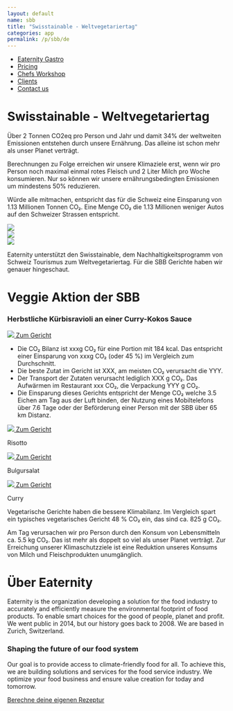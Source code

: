 ```yaml
---
layout: default
name: sbb
title: "Swisstainable - Weltvegetariertag"
categories: app
permalink: /p/sbb/de
---
```

<style>
#main-nav-1 {
  border-bottom: 2px solid #46cc00;
}
</style>

<div class="container hidden-xs">
  <div class="row">
    <div class="col-xs-12 text-center">
      <ul class="subNavigation">
      <a href="/app"><li>Eaternity Gastro</li></a>
      <a href="/app/at-a-glance"><li>Pricing</li></a>
      <a href="/meals/workshop"><li>Chefs Workshop</li></a>
      <a href="/app/clients"><li>Clients</li></a>
      <a href="/contact"><li>Contact us</li></a>
      </ul>
    </div>
  </div>
</div>

<div class="container">
  <div class="row push-top small-push-bottom">
    <div class="col-xs-12 text-center">
      <h1>Swisstainable - Weltvegetariertag</h1>
    </div>
  </div>
  <div class="row push-bottom">
    <div class="col-xs-12 col-sm-offset-1 col-sm-10 col-md-offset-2 col-md-8 text-center">
      <p>Über 2 Tonnen CO2eq pro Person und Jahr und damit 34% der weltweiten Emissionen entstehen durch unsere Ernährung. Das alleine ist schon mehr als unser Planet verträgt.</p>
      <p>Berechnungen zu Folge erreichen wir unsere Klimaziele erst, wenn wir pro Person noch maximal einmal rotes Fleisch und 2 Liter Milch pro Woche konsumieren. Nur so können wir unsere ernährungsbedingten Emissionen um mindestens 50% reduzieren.</p>
      <p>Würde alle mitmachen, entspricht das für die Schweiz eine Einsparung von 1.13 Millionen Tonnen CO₂. Eine Menge CO₂  die 1.13 Millionen weniger Autos auf den Schweizer Strassen entspricht.</p>
    </div>
  </div>

  <div class="row push-bottom">
    <div class="col-xs-offset-1 col-xs-2 col-sm-offset-3 col-sm-2 col-md-offset-3 col-md-2">
      <a href="http://switzerland.com">
        <div>
          <img class="responsive" src="/img/partners/sbb/brandingsquarede320.webp" />
       <!--    <span class="button">Go to Switzerland.com<i class="fa fa-angle-right fa-lg"></i></span> -->
        </div>
      </a>
    </div>
    <div class="col-xs-offset-1 col-xs-2 col-sm-offset-2 col-sm-2 col-md-offset-1 col-md-2">
      <a href="https://www.myswitzerland.com/de-de/planung/ueber-die-schweiz/nachhaltigkeit/swisstainable-leistungstraeger/">
        <div>
          <img class="responsive" src="/img/partners/sbb/design-ohne-titel-2021-09-24t161339-705_detail.png" />
     <!--      <span class="button">Go to Swisstainable<i class="fa fa-angle-right fa-lg"></i></span> -->
        </div>
      </a>
    </div>
    <div class="col-xs-offset-1 col-xs-2 col-sm-offset-2 col-sm-2 col-md-offset-1 col-md-2">
      <a href="https://www.sbb.ch/veggie-days">
        <div>
          <img class="responsive" src="/img/partners/sbb/SBB-Logo.png" />
      <!--     <span class="button">Go to SBB<i class="fa fa-angle-right fa-lg"></i></span> -->
        </div>
      </a>
    </div>
  </div>
  <div class="row push-bottom small-push-top text-center">
    <div class="col-xs-12 col-sm-offset-1 col-sm-10 col-md-offset-2 col-md-8 text-center">
      <p>Eaternity unterstützt den Swisstainable, dem Nachhaltigkeitsprogramm von Schweiz Tourismus zum Weltvegetariertag. Für die SBB Gerichte haben wir genauer hingeschaut.</p>
    </div>
  </div>

  <div class="row push-top push-bottom">
    <div class="col-xs-12 text-center">
      <h1>Veggie Aktion der SBB</h1>
    </div>
  </div>
  <div class="row push-bottom text-center">
    <div class="push-top col-xs-offset-2 col-xs-8 col-sm-offset-2 col-sm-4 col-md-offset-0 col-md-3">
      <h3>Herbstliche Kürbisravioli an einer Curry-Kokos Sauce</h3>
      <a href="">
        <div class="roundTeaser" id="menu1">
          <img class="responsive" src="/img/partners/sbb/Kuerbisravioli.jpg" />
          <span class="button">Zum Gericht<i class="fa fa-angle-right fa-lg"></i></span>
        </div>
      </a>
      <ul class="text-left">
        <li>Die CO₂ Bilanz ist xxxg CO₂ für eine Portion mit 184 kcal. Das entspricht einer Einsparung von  xxxg CO₂ (oder 45 %) im Vergleich zum Durchschnitt.</li>
        <li>Die beste Zutat im Gericht ist XXX, am meisten CO₂ verursacht die YYY.</li>
        <li>Der Transport der Zutaten verursacht lediglich XXX g CO₂. Das Aufwärmen im Restaurant xxx CO₂, die Verpackung YYY g CO₂.</li>
        <li>Die Einsparung dieses Gerichts entspricht der Menge CO₂ welche 3.5 Eichen am Tag aus der Luft binden, der Nutzung eines Mobiltelefons über 7.6 Tage oder der Beförderung einer Person mit der SBB über 65 km Distanz.</li>
      </ul>
    </div>
    <div class="push-top col-xs-offset-2 col-xs-8 col-sm-offset-0 col-sm-4 col-md-offset-0 col-md-3">
      <a href="">
        <div class="roundTeaser" id="menu2">
          <img class="responsive" src="/img/partners/sbb/Risotto_Pfifferlinge.jpg" />
          <span class="button">Zum Gericht<i class="fa fa-angle-right fa-lg"></i></span>
        </div>
      </a>
      <p>Risotto</p>
    </div>
    <div class="push-top col-xs-offset-2 col-xs-8 col-sm-offset-2 col-sm-4 col-md-offset-0 col-md-3">
      <a href="">
        <div class="roundTeaser" id="menu3">
          <img class="responsive" src="/img/partners/sbb/Bulgursalat.jpg" />
          <span class="button">Zum Gericht <i class="fa fa-angle-right fa-lg"></i></span>
        </div>
      </a>
      <p>Bulgursalat</p>
    </div>
    <div class="push-top col-xs-offset-2 col-xs-8 col-sm-offset-0 col-sm-4 col-md-offset-0 col-md-3">
      <a href="">
        <div class="roundTeaser" id="menu4">
          <img class="responsive" src="/img/partners/sbb/Red_Curry_mit_Reis.jpg" />
          <span class="button">Zum Gericht<i class="fa fa-angle-right fa-lg"></i></span>
        </div>
      </a>
      <p>Curry</p>
    </div>
  </div>
  <div class="row push-top push-bottom text-center">
    <div class="col-xs-12 col-sm-offset-1 col-sm-10 col-md-offset-2 col-md-8 text-center">
      <p>Vegetarische Gerichte haben die bessere Klimabilanz. Im Vergleich spart ein typisches vegetarisches Gericht 48 % CO₂ ein, das sind ca. 825 g CO₂. </p>
      <p>Am Tag verursachen wir pro Person durch den Konsum von Lebensmitteln ca. 5.5 kg CO₂. Das ist mehr als doppelt so viel als unser Planet verträgt. Zur Erreichung unserer Klimaschutzziele ist eine Reduktion unseres Konsums von Milch und Fleischprodukten unumgänglich.</p>
    </div>
    <div class="row push-top small-push-bottom">
      <div class="col-xs-12 text-center">
        <h1>Über Eaternity</h1>
      </div>
    </div>
    <div class="row push-bottom">
      <div class="col-xs-12 col-sm-offset-1 col-sm-10 col-md-offset-2 col-md-8 text-center">
        <p>Eaternity is the organization developing a solution for the food industry to accurately and efficiently measure the environmental footprint of food products. To enable smart choices for the good of people, planet and profit. We went public in 2014, but our history goes back to 2008. We are based in Zurich, Switzerland.</p>
        <h3>Shaping the future of our food system</h3>
        <p>Our goal is to provide access to climate-friendly food for all. To achieve this, we are building solutions and services for the food service industry. We optimize your food business and ensure value creation for today and tomorrow.</p>
        <a href=""><span class="button">Berechne deine eigenen Rezeptur<i class="fa fa-angle-right fa-lg"></i></span></a>
      </div>
    </div>
  </div>
</div>

<script src="https://ajax.googleapis.com/ajax/libs/jquery/1.11.3/jquery.min.js"></script>

<script src="/js/jquery.magnific-popup.min.js"></script>

<!-- script src="/js/bootstrap.min.js"></script -->

<!-- script src="/js/icheck.min.js"></script -->
